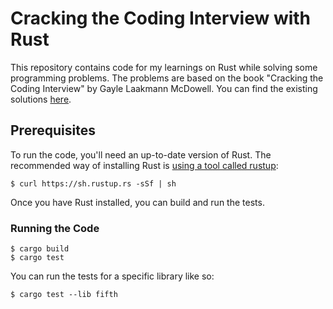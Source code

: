 # Cracking the Coding Interview with Rust

This repository contains code for my learnings on Rust while solving some programming problems. The problems are based on the book "Cracking the Coding Interview" by Gayle Laakmann McDowell. You can find the existing solutions [here](https://github.com/careercup/CtCI-6th-Edition).

## Prerequisites

To run the code, you'll need an up-to-date version of Rust. The recommended way of
installing Rust is [using a tool called rustup](https://rustup.rs/):

```ShellSession
$ curl https://sh.rustup.rs -sSf | sh
```

Once you have Rust installed, you can build and run the tests.

### Running the Code

```ShellSession
$ cargo build
$ cargo test
```

You can run the tests for a specific library like so:

```ShellSession
$ cargo test --lib fifth
```
